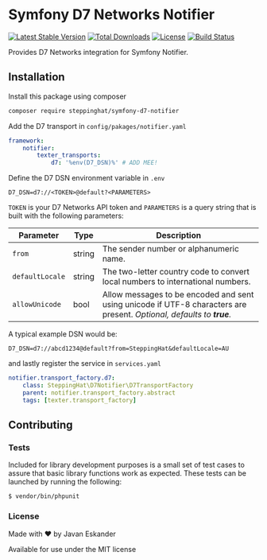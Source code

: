Symfony D7 Networks Notifier
============================

[![Latest Stable Version](http://poser.pugx.org/steppinghat/symfony-d7-notifier/v)](https://packagist.org/packages/steppinghat/symfony-d7-notifier) [![Total Downloads](http://poser.pugx.org/steppinghat/symfony-d7-notifier/downloads)](https://packagist.org/packages/steppinghat/symfony-d7-notifier) [![License](http://poser.pugx.org/steppinghat/symfony-d7-notifier/license)](https://packagist.org/packages/steppinghat/symfony-d7-notifier) [![Build Status](https://travis-ci.com/SteppingHat/symfony-d7-notifier.svg?branch=master)](https://travis-ci.com/SteppingHat/symfony-d7-notifier)

Provides D7 Networks integration for Symfony Notifier.

## Installation

Install this package using composer

```bash
composer require steppinghat/symfony-d7-notifier
```

Add the D7 transport in `config/pakages/notifier.yaml`

```yaml
framework:
    notifier:
        texter_transports:
            d7: '%env(D7_DSN)%' # ADD MEE!
```

Define the D7 DSN environment variable in `.env`

```
D7_DSN=d7://<TOKEN>@default?<PARAMETERS>
```

`TOKEN` is your D7 Networks API token and `PARAMETERS` is a query string that is built with the following parameters:

| Parameter       | Type   | Description |
|-----------------|--------|---------------------------------|
| `from`          | string | The sender number or alphanumeric name. |
| `defaultLocale` | string | The two-letter country code to convert local numbers to international numbers. |
| `allowUnicode`  | bool   | Allow messages to be encoded and sent using unicode if UTF-8 characters are present. _Optional, defaults to **true**._ |

A typical example DSN would be:

```
D7_DSN=d7://abcd1234@default?from=SteppingHat&defaultLocale=AU
```

and lastly register the service in `services.yaml`

```yaml
notifier.transport_factory.d7:
    class: SteppingHat\D7Notifier\D7TransportFactory
    parent: notifier.transport_factory.abstract
    tags: [texter.transport_factory]
```

## Contributing

### Tests

Included for library development purposes is a small set of test cases to assure that basic library functions work as
expected. These tests can be launched by running the following:

```
$ vendor/bin/phpunit
```

### License

Made with ❤ by Javan Eskander

Available for use under the MIT license
